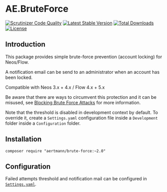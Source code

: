 # AE.BruteForce

[![Scrutinizer Code Quality](https://scrutinizer-ci.com/g/aertmann/brute-force/badges/quality-score.png?b=master)](https://scrutinizer-ci.com/g/aertmann/brute-force/?branch=master)
[![Latest Stable Version](https://poser.pugx.org/aertmann/brute-force/v/stable)](https://packagist.org/packages/aertmann/brute-force)
[![Total Downloads](https://poser.pugx.org/aertmann/brute-force/downloads)](https://packagist.org/packages/aertmann/brute-force)
[![License](https://poser.pugx.org/aertmann/brute-force/license)](https://packagist.org/packages/aertmann/brute-force)

## Introduction

This package provides simple brute-force prevention (account locking) for Neos/Flow.

A notification email can be send to an administrator when an account has been locked.

Compatible with Neos 3.x + 4.x / Flow 4.x + 5.x

Be aware that there are ways to circumvent this protection and it can be misused,
see [Blocking Brute Force Attacks](https://www.owasp.org/index.php/Blocking_Brute_Force_Attacks) for more information.

Note that the threshold is disabled in development context by default. To override it, create a ``Settings.yaml``
configuration file inside a ``Development`` folder inside a ``Configuration`` folder.

## Installation

`composer require "aertmann/brute-force:~2.0"`

## Configuration

Failed attempts threshold and notification mail can be configured in [``Settings.yaml``](Configuration/Settings.yaml).
